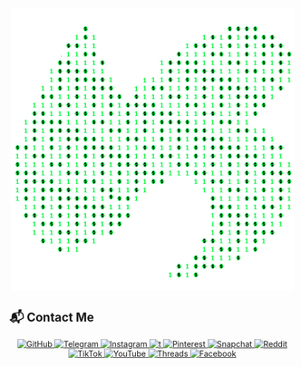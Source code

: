 <h3 align="center"><img width="500" style="border-radius:5px;" alt="banner" src="https://raw.githubusercontent.com/mragetsars/mragetsars/main/banner.png"></h3>

## 📬 Contact Me

<div align="center">
  <a href="https://github.com/mragetsars">
    <img src="https://img.shields.io/badge/GitHub-181717?style=for-the-badge&logo=github&logoColor=white" alt="GitHub">
  </a>
<!--     <a href="mailto:mragetsars@yahoo.com">
    <img src="https://img.shields.io/badge/Yahoo_Mail-6001D2?style=for-the-badge&logo=yahoo&logoColor=white" alt="Yahoo Mail">
  </a> -->
    <a href="https://t.me/mragetsars_bot">
    <img src="https://img.shields.io/badge/Telegram-2CA5E0?style=for-the-badge&logo=telegram&logoColor=white" alt="Telegram">
  </a>
  <a href="https://instagram.com/mragetsars">
    <img src="https://img.shields.io/badge/Instagram-purple.svg?style=for-the-badge&logo=instagram&logoColor=white" alt="Instagram">
  </a>
    <a href="https://x.com/mragetsars">
    <img src="https://img.shields.io/badge/Twitter-000000?style=for-the-badge&logo=x&logoColor=white" alt="t">
  </a>
  <a href="https://www.pinterest.com/mragetsars">
    <img src="https://img.shields.io/badge/Pinterest-E60023?style=for-the-badge&logo=pinterest&logoColor=white" alt="Pinterest">
  </a>
    <a href="https://www.snapchat.com/add/mragetsars">
    <img src="https://img.shields.io/badge/Snapchat-FFFC00?style=for-the-badge&logo=snapchat&logoColor=black" alt="Snapchat">
  </a>
  <a href="https://www.reddit.com/u/mragetsars">
    <img src="https://img.shields.io/badge/Reddit-FF4500?style=for-the-badge&logo=reddit&logoColor=white" alt="Reddit">
  </a>
  <a href="https://tiktok.com/@mragetsars">
    <img src="https://img.shields.io/badge/TikTok-000000?style=for-the-badge&logo=tiktok&logoColor=white" alt="TikTok">
  </a>
  <a href="https://youtube.com/@mragetsars">
    <img src="https://img.shields.io/badge/YouTube-FF0000?style=for-the-badge&logo=youtube&logoColor=white" alt="YouTube">
  </a>
      <a href="https://www.threads.net/@mragetsars">
    <img src="https://img.shields.io/badge/Threads-000000?style=for-the-badge&logo=threads&logoColor=white" alt="Threads">
  </a>
  <a href="https://www.facebook.com/mragetsars">
    <img src="https://img.shields.io/badge/Facebook-1877F2?style=for-the-badge&logo=facebook&logoColor=white" alt="Facebook">
  </a>
</div>
